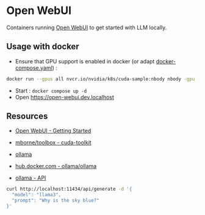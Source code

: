 # Open WebUI

Containers running [Open WebUI](https://github.com/open-webui/open-webui?tab=readme-ov-file#open-webui-formerly-ollama-webui-) to get started with LLM locally.

## Usage with docker

* Ensure that GPU support is enabled in docker (or adapt [docker-compose.yaml](docker-compose.yaml)) :

```bash
docker run --gpus all nvcr.io/nvidia/k8s/cuda-sample:nbody nbody -gpu -benchmark
```

* Start : `docker compose up -d`
* Open https://open-webui.dev.localhost

## Resources

* [Open WebUI - Getting Started](https://docs.openwebui.com/getting-started/)
* [mborne/toolbox - cuda-toolkit](https://github.com/mborne/toolbox/tree/master/cuda-toolkit#ressources)

* [ollama](https://github.com/ollama/ollama/tree/main?tab=readme-ov-file#ollama)
* [hub.docker.com - ollama/ollama](https://hub.docker.com/r/ollama/ollama)
* [ollama - API](https://github.com/ollama/ollama/blob/main/docs/api.md#api)

```bash
curl http://localhost:11434/api/generate -d '{
  "model": "llama3",
  "prompt": "Why is the sky blue?"
}'
```



